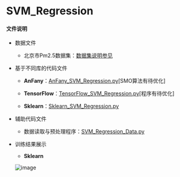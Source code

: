# SVM_Regression

#### 文件说明
 
 + 数据文件

     + 北京市Pm2.5数据集：[数据集说明参见](http://archive.ics.uci.edu/ml/datasets/Beijing+PM2.5+Data#)
   
 
+ 基于不同库的代码文件
 
     - **AnFany**：[AnFany_SVM_Regression.py](https://github.com/Anfany/Machine-Learning-for-Beginner-by-Python3/blob/master/SVM/SVM_Classify/AnFany_SVM_Regression.py)[SMO算法有待优化]
     
     - **TensorFlow**：[TensorFlow_SVM_Regression.py](https://github.com/Anfany/Machine-Learning-for-Beginner-by-Python3/blob/master/SVM/SVM_Classify/TensorFlow_SVM_Regression.py)[程序有待优化]
 
 
     - **Sklearn**：[Sklearn_SVM_Regression.py](https://github.com/Anfany/Machine-Learning-for-Beginner-by-Python3/blob/master/SVM/SVM_Classify/Sklearn_SVM_Regression.py)

    
 + 辅助代码文件

      - 数据读取与预处理程序：[SVM_Regression_Data.py](https://github.com/Anfany/Machine-Learning-for-Beginner-by-Python3/blob/master/SVM/SVM_Classify/SVM_Regression_Data.py)
     
      
 + 训练结果展示
             
     + **Sklearn**
     
     ![image](https://github.com/Anfany/Machine-Learning-for-Beginner-by-Python3/blob/master/SVM/SVM_Classify/sk_svm.png)

     
     
